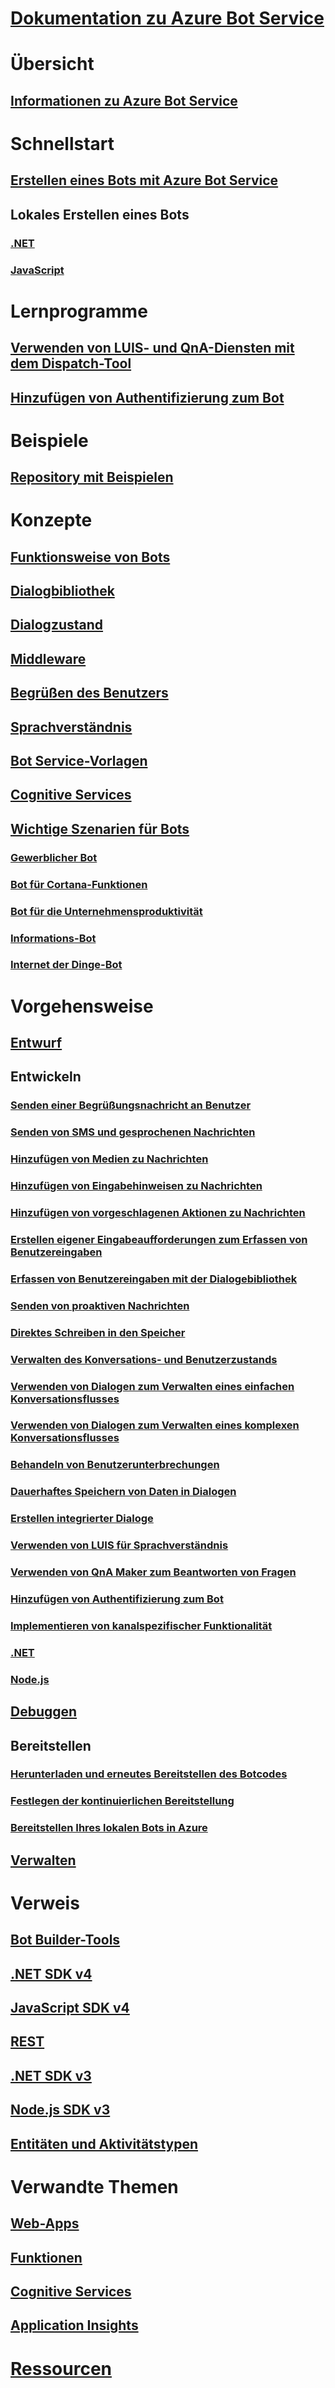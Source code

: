 # [Dokumentation zu Azure Bot Service](index.md)
# Übersicht
## [Informationen zu Azure Bot Service](bot-service-overview-introduction.md)
# Schnellstart
## [Erstellen eines Bots mit Azure Bot Service](~/bot-service-quickstart.md)
## Lokales Erstellen eines Bots
### [.NET](dotnet/bot-builder-dotnet-sdk-quickstart.md)
### [JavaScript](javascript/bot-builder-javascript-quickstart.md)
# Lernprogramme
## [Verwenden von LUIS- und QnA-Diensten mit dem Dispatch-Tool](v4sdk/bot-builder-tutorial-dispatch.md)
## [Hinzufügen von Authentifizierung zum Bot](bot-builder-tutorial-authentication.md)
# Beispiele
## [Repository mit Beispielen](https://github.com/Microsoft/BotBuilder-Samples/blob/master/readme.md)
# Konzepte
## [Funktionsweise von Bots](v4sdk/bot-builder-basics.md)
## [Dialogbibliothek](v4sdk/bot-builder-concept-dialog.md)
## [Dialogzustand](v4sdk/bot-builder-dialog-state.md)
## [Middleware](v4sdk/bot-builder-concept-middleware.md)
## [Begrüßen des Benutzers](v4sdk/bot-builder-welcome-user.md)
## [Sprachverständnis](v4sdk/bot-builder-concept-luis.md)
## [Bot Service-Vorlagen](bot-service-concept-templates.md)
## [Cognitive Services](bot-service-concept-intelligence.md)
## [Wichtige Szenarien für Bots](bot-service-scenario-overview.md)
### [Gewerblicher Bot](bot-service-scenario-commerce.md)
### [Bot für Cortana-Funktionen](bot-service-scenario-cortana-skill.md)
### [Bot für die Unternehmensproduktivität](bot-service-scenario-enterprise-productivity.md)
### [Informations-Bot](bot-service-scenario-informational.md)
### [Internet der Dinge-Bot](bot-service-scenario-internet-things.md)
# Vorgehensweise
## [Entwurf](design/TOC.md)
## Entwickeln
### [Senden einer Begrüßungsnachricht an Benutzer](v4sdk/bot-builder-send-welcome-message.md)
### [Senden von SMS und gesprochenen Nachrichten](v4sdk/bot-builder-howto-send-messages.md)
### [Hinzufügen von Medien zu Nachrichten](v4sdk/bot-builder-howto-add-media-attachments.md)
### [Hinzufügen von Eingabehinweisen zu Nachrichten](v4sdk/bot-builder-howto-add-input-hints.md)
### [Hinzufügen von vorgeschlagenen Aktionen zu Nachrichten](v4sdk/bot-builder-howto-add-suggested-actions.md)
### [Erstellen eigener Eingabeaufforderungen zum Erfassen von Benutzereingaben](v4sdk/bot-builder-primitive-prompts.md)
### [Erfassen von Benutzereingaben mit der Dialogebibliothek](v4sdk/bot-builder-prompts.md)
### [Senden von proaktiven Nachrichten](v4sdk/bot-builder-howto-proactive-message.md)
### [Direktes Schreiben in den Speicher](v4sdk/bot-builder-howto-v4-storage.md)
### [Verwalten des Konversations- und Benutzerzustands](v4sdk/bot-builder-howto-v4-state.md)
### [Verwenden von Dialogen zum Verwalten eines einfachen Konversationsflusses](v4sdk/bot-builder-dialog-manage-conversation-flow.md)
### [Verwenden von Dialogen zum Verwalten eines komplexen Konversationsflusses](v4sdk/bot-builder-dialog-manage-complex-conversation-flow.md)
### [Behandeln von Benutzerunterbrechungen](v4sdk/bot-builder-howto-handle-user-interrupt.md)
### [Dauerhaftes Speichern von Daten in Dialogen](v4sdk/bot-builder-tutorial-persist-user-inputs.md)
### [Erstellen integrierter Dialoge](v4sdk/bot-builder-compositcontrol.md)
### [Verwenden von LUIS für Sprachverständnis](v4sdk/bot-builder-howto-v4-luis.md)
### [Verwenden von QnA Maker zum Beantworten von Fragen](v4sdk/bot-builder-howto-qna.md)
### [Hinzufügen von Authentifizierung zum Bot](v4sdk/bot-builder-authentication.md)
### [Implementieren von kanalspezifischer Funktionalität](v4sdk/bot-builder-channeldata.md)
### [.NET](dotnet/TOC.md)
### [Node.js](nodejs/TOC.md)
## [Debuggen](debug/TOC.md)
## Bereitstellen
### [Herunterladen und erneutes Bereitstellen des Botcodes](bot-service-build-download-source-code.md)
### [Festlegen der kontinuierlichen Bereitstellung](bot-service-build-continuous-deployment.md)
### [Bereitstellen Ihres lokalen Bots in Azure](bot-builder-howto-deploy-azure.md)
## [Verwalten](manage/TOC.md)
# Verweis
## [Bot Builder-Tools](bot-builder-tools.md)
## [.NET SDK v4](https://aka.ms/dotnetsdk4)
## [JavaScript SDK v4](https://aka.ms/jssdk4)
## [REST](rest-api/TOC.md)
## [.NET SDK v3](/dotnet/api/?view=botbuilder-3.12.2.4)
## [Node.js SDK v3](https://docs.botframework.com/en-us/node/builder/chat-reference/modules/_botbuilder_d_.html)
## [Entitäten und Aktivitätstypen](bot-service-activities-entities.md)
# Verwandte Themen
## [Web-Apps](https://docs.microsoft.com/azure/app-service/)
## [Funktionen](https://docs.microsoft.com/azure/azure-functions/)
## [Cognitive Services](https://docs.microsoft.com/azure/cognitive-services/)
## [Application Insights](https://docs.microsoft.com/azure/azure-monitor/)
# [Ressourcen](resources/TOC.md)
